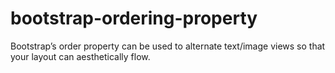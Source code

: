 # bootstrap-ordering-property
Bootstrap’s order property can be used to alternate text/image views so that your layout can aesthetically flow.